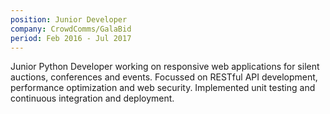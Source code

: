 ```yaml
---
position: Junior Developer
company: CrowdComms/GalaBid
period: Feb 2016 - Jul 2017
---
```


Junior Python Developer working on responsive web applications for silent auctions, conferences and events. Focussed on RESTful API development, performance optimization and web security. Implemented unit testing and continuous integration and deployment.